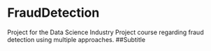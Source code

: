 # FraudDetection
Project for the Data Science Industry Project course regarding fraud detection using multiple approaches.
##Subtitle
